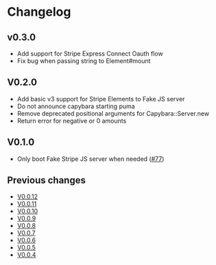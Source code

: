 # Changelog

## v0.3.0

- Add support for Stripe Express Connect Oauth flow
- Fix bug when passing string to Element#mount

## V0.2.0

- Add basic v3 support for Stripe Elements to Fake JS server
- Do not announce capybara starting puma
- Remove deprecated positional arguments for Capybara::Server.new
- Return error for negative or 0 amounts

## V0.1.0

- Only boot Fake Stripe JS server when needed ([#77](https://github.com/thoughtbot/fake_stripe/pull/77))

## Previous changes

- [V0.0.12](https://github.com/thoughtbot/fake_stripe/compare/v0.0.11...v0.0.12)
- [V0.0.11](https://github.com/thoughtbot/fake_stripe/compare/v0.0.10...v0.0.11)
- [V0.0.10](https://github.com/thoughtbot/fake_stripe/compare/v0.0.9...v0.0.10)
- [V0.0.9](https://github.com/thoughtbot/fake_stripe/compare/v0.0.8...v0.0.9)
- [V0.0.8](https://github.com/thoughtbot/fake_stripe/compare/v0.0.7...v0.0.8)
- [V0.0.7](https://github.com/thoughtbot/fake_stripe/compare/v0.0.6...v0.0.7)
- [V0.0.6](https://github.com/thoughtbot/fake_stripe/compare/v0.0.5...v0.0.6)
- [V0.0.5](https://github.com/thoughtbot/fake_stripe/compare/v0.0.4...v0.0.5)
- [V0.0.4](https://github.com/thoughtbot/fake_stripe/compare/v0.0.1...v0.0.4)
